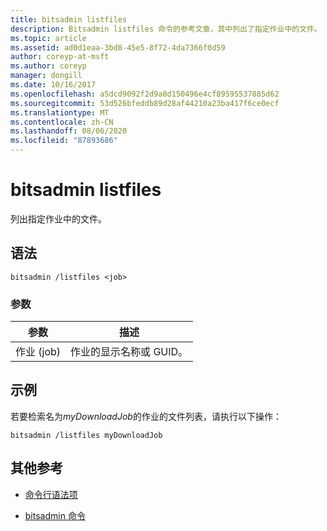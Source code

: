 ```yaml
---
title: bitsadmin listfiles
description: Bitsadmin listfiles 命令的参考文章，其中列出了指定作业中的文件。
ms.topic: article
ms.assetid: ad0d1eaa-3bd8-45e5-8f72-4da7366f0d59
author: coreyp-at-msft
ms.author: coreyp
manager: dongill
ms.date: 10/16/2017
ms.openlocfilehash: a5dcd9092f2d9a8d150496e4cf89595537885d62
ms.sourcegitcommit: 53d526bfeddb89d28af44210a23ba417f6ce0ecf
ms.translationtype: MT
ms.contentlocale: zh-CN
ms.lasthandoff: 08/06/2020
ms.locfileid: "87893686"
---
```

# <a name="bitsadmin-listfiles"></a>bitsadmin listfiles

列出指定作业中的文件。

## <a name="syntax"></a>语法

```
bitsadmin /listfiles <job>
```

### <a name="parameters"></a>参数

| 参数 | 描述 |
| -------------- | -------------- |
| 作业 (job) | 作业的显示名称或 GUID。 |

## <a name="examples"></a>示例

若要检索名为*myDownloadJob*的作业的文件列表，请执行以下操作：

```
bitsadmin /listfiles myDownloadJob
```

## <a name="additional-references"></a>其他参考

- [命令行语法项](command-line-syntax-key.md)

- [bitsadmin 命令](bitsadmin.md)
